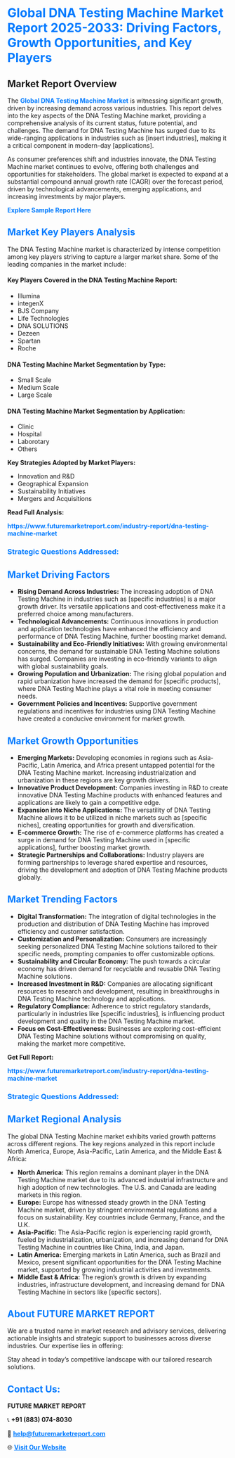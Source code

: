 <h1 style="color: #007BFF;">Global DNA Testing Machine Market Report 2025-2033: Driving Factors, Growth Opportunities, and Key Players</h1>

<section id="overview">
<h2>Market Report Overview</h2>
<p>The <a href="https://www.futuremarketreport.com/industry-report/dna-testing-machine-market" style="color: #007BFF; text-decoration: none;"><strong>Global DNA Testing Machine Market</strong></a> is witnessing significant growth, driven by increasing demand across various industries. This report delves into the key aspects of the DNA Testing Machine market, providing a comprehensive analysis of its current status, future potential, and challenges. The demand for DNA Testing Machine has surged due to its wide-ranging applications in industries such as [insert industries], making it a critical component in modern-day [applications].</p>
<p>As consumer preferences shift and industries innovate, the DNA Testing Machine market continues to evolve, offering both challenges and opportunities for stakeholders. The global market is expected to expand at a substantial compound annual growth rate (CAGR) over the forecast period, driven by technological advancements, emerging applications, and increasing investments by major players.</p>
</section>

<section id="overview">
<p><a href="https://www.futuremarketreport.com/request-sample/reportId=52882" style="color: #007BFF; text-decoration: none;"><strong>Explore Sample Report Here</strong></a></p>
</section>

<section id="key-players">
<h2 style="color: #007BFF;">Market Key Players Analysis</h2>
<p>The DNA Testing Machine market is characterized by intense competition among key players striving to capture a larger market share. Some of the leading companies in the market include:</p>
<h4>Key Players Covered in the DNA Testing Machine Report:</h4>
<ul><li>Illumina</li><li>integenX</li><li>BJS Company</li><li>Life Technologies</li><li>DNA SOLUTIONS</li><li>Dezeen</li><li>Spartan</li><li>Roche</li></ul>
<h4>DNA Testing Machine Market Segmentation by Type:</h4>
<ul><li>Small Scale</li><li>Medium Scale</li><li>Large Scale</li></ul>

<h4>DNA Testing Machine Market Segmentation by Application:</h4>
<ul><li>Clinic</li><li>Hospital</li><li>Laborotary</li><li>Others</li></ul>
<p><strong>Key Strategies Adopted by Market Players:</strong></p>
<ul>
<li>Innovation and R&D</li>
<li>Geographical Expansion</li>
<li>Sustainability Initiatives</li>
<li>Mergers and Acquisitions</li>
</ul>
</section>

<section>
<p><strong>Read Full Analysis: </strong></p><a href="https://www.futuremarketreport.com/industry-report/dna-testing-machine-market" style="color: #007BFF; text-decoration: none;"><strong>https://www.futuremarketreport.com/industry-report/dna-testing-machine-market</strong></a>
<h3 style="color: #007BFF;">Strategic Questions Addressed:</h3>
</section>

<section id="driving-factors">
<h2 style="color: #007BFF;">Market Driving Factors</h2>
<ul>
<li><strong>Rising Demand Across Industries:</strong> The increasing adoption of DNA Testing Machine in industries such as [specific industries] is a major growth driver. Its versatile applications and cost-effectiveness make it a preferred choice among manufacturers.</li>
<li><strong>Technological Advancements:</strong> Continuous innovations in production and application technologies have enhanced the efficiency and performance of DNA Testing Machine, further boosting market demand.</li>
<li><strong>Sustainability and Eco-Friendly Initiatives:</strong> With growing environmental concerns, the demand for sustainable DNA Testing Machine solutions has surged. Companies are investing in eco-friendly variants to align with global sustainability goals.</li>
<li><strong>Growing Population and Urbanization:</strong> The rising global population and rapid urbanization have increased the demand for [specific products], where DNA Testing Machine plays a vital role in meeting consumer needs.</li>
<li><strong>Government Policies and Incentives:</strong> Supportive government regulations and incentives for industries using DNA Testing Machine have created a conducive environment for market growth.</li>
</ul>
</section>

<section id="growth-opportunities">
<h2 style="color: #007BFF;">Market Growth Opportunities</h2>
<ul>
<li><strong>Emerging Markets:</strong> Developing economies in regions such as Asia-Pacific, Latin America, and Africa present untapped potential for the DNA Testing Machine market. Increasing industrialization and urbanization in these regions are key growth drivers.</li>
<li><strong>Innovative Product Development:</strong> Companies investing in R&D to create innovative DNA Testing Machine products with enhanced features and applications are likely to gain a competitive edge.</li>
<li><strong>Expansion into Niche Applications:</strong> The versatility of DNA Testing Machine allows it to be utilized in niche markets such as [specific niches], creating opportunities for growth and diversification.</li>
<li><strong>E-commerce Growth:</strong> The rise of e-commerce platforms has created a surge in demand for DNA Testing Machine used in [specific applications], further boosting market growth.</li>
<li><strong>Strategic Partnerships and Collaborations:</strong> Industry players are forming partnerships to leverage shared expertise and resources, driving the development and adoption of DNA Testing Machine products globally.</li>
</ul>
</section>

<section id="trending-factors">
<h2 style="color: #007BFF;">Market Trending Factors</h2>
<ul>
<li><strong>Digital Transformation:</strong> The integration of digital technologies in the production and distribution of DNA Testing Machine has improved efficiency and customer satisfaction.</li>
<li><strong>Customization and Personalization:</strong> Consumers are increasingly seeking personalized DNA Testing Machine solutions tailored to their specific needs, prompting companies to offer customizable options.</li>
<li><strong>Sustainability and Circular Economy:</strong> The push towards a circular economy has driven demand for recyclable and reusable DNA Testing Machine solutions.</li>
<li><strong>Increased Investment in R&D:</strong> Companies are allocating significant resources to research and development, resulting in breakthroughs in DNA Testing Machine technology and applications.</li>
<li><strong>Regulatory Compliance:</strong> Adherence to strict regulatory standards, particularly in industries like [specific industries], is influencing product development and quality in the DNA Testing Machine market.</li>
<li><strong>Focus on Cost-Effectiveness:</strong> Businesses are exploring cost-efficient DNA Testing Machine solutions without compromising on quality, making the market more competitive.</li>
</ul>
</section>

<section>
<p><strong>Get Full Report: </strong></p><a href="https://www.futuremarketreport.com/industry-report/dna-testing-machine-market" style="color: #007BFF; text-decoration: none;"><strong>https://www.futuremarketreport.com/industry-report/dna-testing-machine-market</strong></a>
<h3 style="color: #007BFF;">Strategic Questions Addressed:</h3>
</section>


<section id="regional-analysis">
<h2 style="color: #007BFF;">Market Regional Analysis</h2>
<p>The global DNA Testing Machine market exhibits varied growth patterns across different regions. The key regions analyzed in this report include North America, Europe, Asia-Pacific, Latin America, and the Middle East & Africa:</p>
<ul>
<li><strong>North America:</strong> This region remains a dominant player in the DNA Testing Machine market due to its advanced industrial infrastructure and high adoption of new technologies. The U.S. and Canada are leading markets in this region.</li>
<li><strong>Europe:</strong> Europe has witnessed steady growth in the DNA Testing Machine market, driven by stringent environmental regulations and a focus on sustainability. Key countries include Germany, France, and the U.K.</li>
<li><strong>Asia-Pacific:</strong> The Asia-Pacific region is experiencing rapid growth, fueled by industrialization, urbanization, and increasing demand for DNA Testing Machine in countries like China, India, and Japan.</li>
<li><strong>Latin America:</strong> Emerging markets in Latin America, such as Brazil and Mexico, present significant opportunities for the DNA Testing Machine market, supported by growing industrial activities and investments.</li>
<li><strong>Middle East & Africa:</strong> The region’s growth is driven by expanding industries, infrastructure development, and increasing demand for DNA Testing Machine in sectors like [specific sectors].</li>
</ul>
</section>

<footer>
<h2 style="color: #007BFF;">About FUTURE MARKET REPORT</h2>
<p>We are a trusted name in market research and advisory services, delivering actionable insights and strategic support to businesses across diverse industries. Our expertise lies in offering:</p>

<p>Stay ahead in today’s competitive landscape with our tailored research solutions.</p>

<h2 style="color: #007BFF;">Contact Us:</h2>
<p><strong>FUTURE MARKET REPORT</strong></p>
<p>📞 <strong>+91 (883) 074-8030</strong></p>
<p>📧 <strong><a href="mailto:help@futuremarketreport.com" style="color: #007BFF;">help@futuremarketreport.com</a></strong></p>
<p>🌐 <strong><a href="https://www.futuremarketreport.com/" style="color: #007BFF;">Visit Our Website</a></strong></p>
</footer>